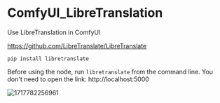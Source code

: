 # ComfyUI_LibreTranslation
Use LibreTranslation in ComfyUI

https://github.com/LibreTranslate/LibreTranslate

``pip install libretranslate``

Before using the node, run ``libretranslate`` from the command line.
You don't need to open the link: http://localhost:5000

![1717782256961](https://github.com/seghier/ComfyUI_LibreTranslate/assets/6026588/340cac53-fb64-4d63-999b-32039526cade)
